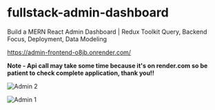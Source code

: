 # fullstack-admin-dashboard

Build a MERN React Admin Dashboard | Redux Toolkit Query, Backend Focus, Deployment, Data Modeling


https://admin-frontend-o8jb.onrender.com/

**Note - Api call may take some time because it's on render.com so be patient to check complete application, thank you!!**

![Admin 2](https://github.com/sumitaney/fullstack-admin-dashboard/assets/49674966/cbc1212e-a524-4edc-b732-c8c12592001e)


![Admin 1](https://github.com/sumitaney/fullstack-admin-dashboard/assets/49674966/e49ab164-b4ab-41f8-8cdf-7db52e1a8c74)
